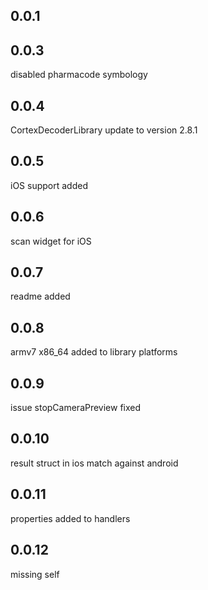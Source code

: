 ## 0.0.1

## 0.0.3

disabled pharmacode symbology

## 0.0.4

CortexDecoderLibrary update to version 2.8.1

## 0.0.5

iOS support added

## 0.0.6

scan widget for iOS

## 0.0.7

readme added

## 0.0.8

armv7 x86_64 added to library platforms

## 0.0.9

issue stopCameraPreview fixed

## 0.0.10

result struct in ios match against android

## 0.0.11

properties added to handlers

## 0.0.12

missing self
